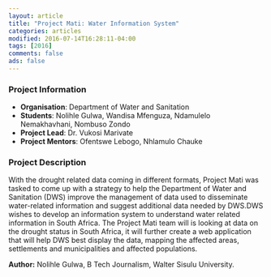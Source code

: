 ```yaml
---
layout: article
title: "Project Mati: Water Information System"
categories: articles
modified: 2016-07-14T16:28:11-04:00
tags: [2016]
comments: false
ads: false
---
```


### Project Information

* **Organisation**: Department of Water and Sanitation
* **Students**: Nolihle Gulwa, Wandisa Mfenguza, Ndamulelo Nemakhavhani, Nombuso Zondo
* **Project Lead**: Dr. Vukosi Marivate
* **Project Mentors**: Ofentswe Lebogo, Nhlamulo Chauke 

### Project Description

With the drought related data coming in different formats, Project Mati was tasked to come up with a strategy to help the Department of Water and Sanitation (DWS) improve the management of data used to disseminate water-related information and suggest additional data needed by DWS.DWS wishes to develop an information system to understand water related information in South Africa.  The Project Mati team will is looking at data on the drought status in South Africa, it will further create a web application that will help DWS best display the data, mapping the affected areas, settlements and municipalities and affected populations.

**Author:** Nolihle Gulwa, B Tech Journalism, Walter Sisulu University.

